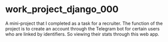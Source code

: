 # work_project_django_000

A mini-project that I completed as a task for a recruiter. The function of the project is to create an account through the Telegram bot for certain users who are linked by identifiers. So viewing their stats through this web app.
